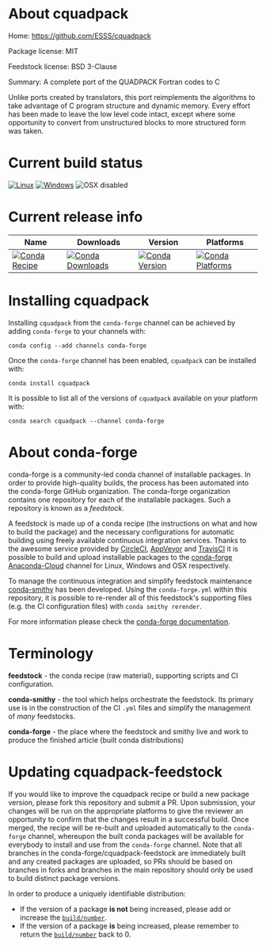 About cquadpack
===============

Home: https://github.com/ESSS/cquadpack

Package license: MIT

Feedstock license: BSD 3-Clause

Summary: A complete port of the QUADPACK Fortran codes to C

Unlike ports created by translators, this port reimplements the algorithms to
take advantage of C program structure and dynamic memory. Every effort has been
made to leave the low level code intact, except where some opportunity to convert
from unstructured blocks to more structured form was taken.


Current build status
====================

[![Linux](https://img.shields.io/circleci/project/github/conda-forge/cquadpack-feedstock/master.svg?label=Linux)](https://circleci.com/gh/conda-forge/cquadpack-feedstock)
[![Windows](https://img.shields.io/appveyor/ci/conda-forge/cquadpack-feedstock/master.svg?label=Windows)](https://ci.appveyor.com/project/conda-forge/cquadpack-feedstock/branch/master)
![OSX disabled](https://img.shields.io/badge/OSX-disabled-lightgrey.svg)

Current release info
====================

| Name | Downloads | Version | Platforms |
| --- | --- | --- | --- |
| [![Conda Recipe](https://img.shields.io/badge/recipe-cquadpack-green.svg)](https://anaconda.org/conda-forge/cquadpack) | [![Conda Downloads](https://img.shields.io/conda/dn/conda-forge/cquadpack.svg)](https://anaconda.org/conda-forge/cquadpack) | [![Conda Version](https://img.shields.io/conda/vn/conda-forge/cquadpack.svg)](https://anaconda.org/conda-forge/cquadpack) | [![Conda Platforms](https://img.shields.io/conda/pn/conda-forge/cquadpack.svg)](https://anaconda.org/conda-forge/cquadpack) |

Installing cquadpack
====================

Installing `cquadpack` from the `conda-forge` channel can be achieved by adding `conda-forge` to your channels with:

```
conda config --add channels conda-forge
```

Once the `conda-forge` channel has been enabled, `cquadpack` can be installed with:

```
conda install cquadpack
```

It is possible to list all of the versions of `cquadpack` available on your platform with:

```
conda search cquadpack --channel conda-forge
```


About conda-forge
=================

conda-forge is a community-led conda channel of installable packages.
In order to provide high-quality builds, the process has been automated into the
conda-forge GitHub organization. The conda-forge organization contains one repository
for each of the installable packages. Such a repository is known as a *feedstock*.

A feedstock is made up of a conda recipe (the instructions on what and how to build
the package) and the necessary configurations for automatic building using freely
available continuous integration services. Thanks to the awesome service provided by
[CircleCI](https://circleci.com/), [AppVeyor](https://www.appveyor.com/)
and [TravisCI](https://travis-ci.org/) it is possible to build and upload installable
packages to the [conda-forge](https://anaconda.org/conda-forge)
[Anaconda-Cloud](https://anaconda.org/) channel for Linux, Windows and OSX respectively.

To manage the continuous integration and simplify feedstock maintenance
[conda-smithy](https://github.com/conda-forge/conda-smithy) has been developed.
Using the ``conda-forge.yml`` within this repository, it is possible to re-render all of
this feedstock's supporting files (e.g. the CI configuration files) with ``conda smithy rerender``.

For more information please check the [conda-forge documentation](https://conda-forge.org/docs/).

Terminology
===========

**feedstock** - the conda recipe (raw material), supporting scripts and CI configuration.

**conda-smithy** - the tool which helps orchestrate the feedstock.
                   Its primary use is in the construction of the CI ``.yml`` files
                   and simplify the management of *many* feedstocks.

**conda-forge** - the place where the feedstock and smithy live and work to
                  produce the finished article (built conda distributions)


Updating cquadpack-feedstock
============================

If you would like to improve the cquadpack recipe or build a new
package version, please fork this repository and submit a PR. Upon submission,
your changes will be run on the appropriate platforms to give the reviewer an
opportunity to confirm that the changes result in a successful build. Once
merged, the recipe will be re-built and uploaded automatically to the
`conda-forge` channel, whereupon the built conda packages will be available for
everybody to install and use from the `conda-forge` channel.
Note that all branches in the conda-forge/cquadpack-feedstock are
immediately built and any created packages are uploaded, so PRs should be based
on branches in forks and branches in the main repository should only be used to
build distinct package versions.

In order to produce a uniquely identifiable distribution:
 * If the version of a package **is not** being increased, please add or increase
   the [``build/number``](https://conda.io/docs/user-guide/tasks/build-packages/define-metadata.html#build-number-and-string).
 * If the version of a package **is** being increased, please remember to return
   the [``build/number``](https://conda.io/docs/user-guide/tasks/build-packages/define-metadata.html#build-number-and-string)
   back to 0.
